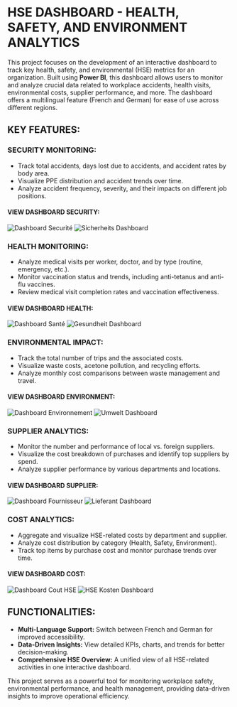 # **HSE DASHBOARD - HEALTH, SAFETY, AND ENVIRONMENT ANALYTICS**

This project focuses on the development of an interactive dashboard to track key health, safety, and environmental (HSE) metrics for an organization. Built using **Power BI**, this dashboard allows users to monitor and analyze crucial data related to workplace accidents, health visits, environmental costs, supplier performance, and more. The dashboard offers a multilingual feature (French and German) for ease of use across different regions.

## **KEY FEATURES:**

### **SECURITY MONITORING:**
- Track total accidents, days lost due to accidents, and accident rates by body area.
- Visualize PPE distribution and accident trends over time.
- Analyze accident frequency, severity, and their impacts on different job positions.
#### **VIEW DASHBOARD SECURITY:**
![Dashboard Securité](https://github.com/user-attachments/assets/b37b0e74-63c9-4d9b-9932-43785b1a30e3)
![Sicherheits Dashboard](https://github.com/user-attachments/assets/5561e025-289e-4b7b-a46a-7abed6cbe63d)


### **HEALTH MONITORING:**
- Analyze medical visits per worker, doctor, and by type (routine, emergency, etc.).
- Monitor vaccination status and trends, including anti-tetanus and anti-flu vaccines.
- Review medical visit completion rates and vaccination effectiveness.
#### **VIEW DASHBOARD HEALTH:**
![Dashboard Santé](https://github.com/user-attachments/assets/c4ee2c24-d032-440c-bf41-7279f3b94eb3)
![Gesundheit Dashboard](https://github.com/user-attachments/assets/1b63407d-3a5d-4082-bffe-62f86f7798d5)



### **ENVIRONMENTAL IMPACT:**
- Track the total number of trips and the associated costs.
- Visualize waste costs, acetone pollution, and recycling efforts.
- Analyze monthly cost comparisons between waste management and travel.
#### **VIEW DASHBOARD ENVIRONMENT:**
![Dashboard Environnement](https://github.com/user-attachments/assets/2230f3e5-4412-43d0-a356-ea3e62a9facd)
![Umwelt Dashboard](https://github.com/user-attachments/assets/67d59bc6-896f-425a-9bf3-00ee5640b2a6)
### **SUPPLIER ANALYTICS:**
- Monitor the number and performance of local vs. foreign suppliers.
- Visualize the cost breakdown of purchases and identify top suppliers by spend.
- Analyze supplier performance by various departments and locations.
#### **VIEW DASHBOARD SUPPLIER:**
![Dashboard Fournisseur](https://github.com/user-attachments/assets/d676d1c1-d852-4923-bcfc-9a7046c1174e)
![Lieferant Dashboard](https://github.com/user-attachments/assets/4fc60a3e-89a0-4083-8ef5-46015a6aec54)

### **COST ANALYTICS:**
- Aggregate and visualize HSE-related costs by department and supplier.
- Analyze cost distribution by category (Health, Safety, Environment).
- Track top items by purchase cost and monitor purchase trends over time.
#### **VIEW DASHBOARD COST:**
![Dashboard Cout HSE](https://github.com/user-attachments/assets/f089eb30-e010-4726-aebb-a4f0e6bd313b)
![HSE Kosten Dashboard](https://github.com/user-attachments/assets/8966b2ae-0cae-4c75-872e-2e81a7364b93)

## **FUNCTIONALITIES:**
- **Multi-Language Support:** Switch between French and German for improved accessibility.
- **Data-Driven Insights:** View detailed KPIs, charts, and trends for better decision-making.
- **Comprehensive HSE Overview:** A unified view of all HSE-related activities in one interactive dashboard.

This project serves as a powerful tool for monitoring workplace safety, environmental performance, and health management, providing data-driven insights to improve operational efficiency.

